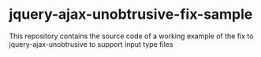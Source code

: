 # jquery-ajax-unobtrusive-fix-sample
This repository contains the source code of a working example of the fix to jquery-ajax-unobtrusive to support input type files
